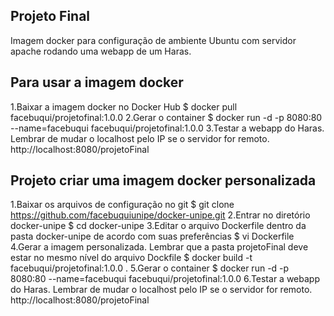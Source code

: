 **Projeto Final**
---
Imagem docker para configuração de ambiente Ubuntu com servidor apache rodando uma webapp de um Haras.

**Para usar a imagem docker**
---
1.Baixar a imagem docker no Docker Hub
   $ docker pull facebuqui/projetofinal:1.0.0
2.Gerar o container
   $ docker run -d -p 8080:80 --name=facebuqui facebuqui/projetofinal:1.0.0
3.Testar a webapp do Haras. Lembrar de mudar o localhost pelo IP se o servidor for remoto.
   http://localhost:8080/projetoFinal
   
**Projeto criar uma imagem docker personalizada**
---
1.Baixar os arquivos de configuração no git
   $ git clone https://github.com/facebuquiunipe/docker-unipe.git
2.Entrar no diretório docker-unipe
   $ cd docker-unipe
3.Editar o arquivo Dockerfile dentro da pasta docker-unipe de acordo com suas preferências
   $ vi Dockerfile
4.Gerar a imagem personalizada. Lembrar que a pasta projetoFinal deve estar no mesmo nível do arquivo Dockfile
   $ docker build -t facebuqui/projetofinal:1.0.0 .
5.Gerar o container
   $ docker run -d -p 8080:80 --name=facebuqui facebuqui/projetofinal:1.0.0
6.Testar a webapp do Haras. Lembrar de mudar o localhost pelo IP se o servidor for remoto.
   http://localhost:8080/projetoFinal

